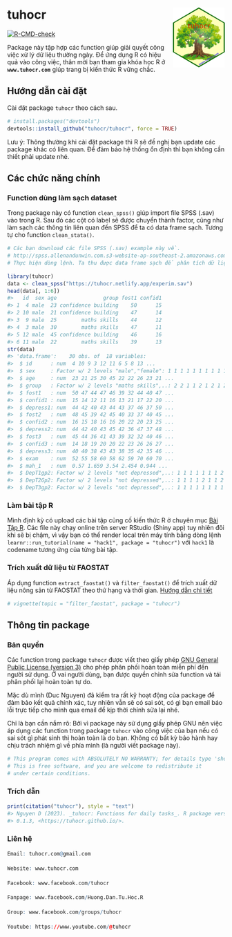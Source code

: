 
<!-- README.md is generated from README.Rmd. Please edit that file -->

# tuhocr <img src="man/figures/logo.png" align="right" alt="" width="120" />

<!-- badges: start -->

[![R-CMD-check](https://github.com/tuhocr/tuhocr/actions/workflows/R-CMD-check.yaml/badge.svg)](https://github.com/tuhocr/tuhocr/actions/workflows/R-CMD-check.yaml)
<!-- badges: end -->

Package này tập hợp các function giúp giải quyết công việc xử lý dữ liệu
thường ngày. Để ứng dụng R có hiệu quả vào công việc, thân mời bạn tham
gia khóa học R ở **`www.tuhocr.com`** giúp trang bị kiến thức R vững
chắc.

## Hướng dẫn cài đặt

Cài đặt package `tuhocr` theo cách sau.

``` r
# install.packages("devtools")
devtools::install_github("tuhocr/tuhocr", force = TRUE)
```

Lưu ý: Thông thường khi cài đặt package thì R sẽ đề nghị bạn update các
package khác có liên quan. Để đảm bảo hệ thống ổn định thì bạn không cần
thiết phải update nhé.

## Các chức năng chính

### Function dùng làm sạch dataset

Trong package này có function `clean_spss()` giúp import file SPSS
(.sav) vào trong R. Sau đó các cột có label sẽ được chuyển thành factor,
cũng như làm sạch các thông tin liên quan đến SPSS để ta có data frame
sạch. Tương tự cho function `clean_stata()`.

``` r
# Các bạn download các file SPSS (.sav) example này về.
# http://spss.allenandunwin.com.s3-website-ap-southeast-2.amazonaws.com/data-files.html
# Thực hiện dòng lệnh. Ta thu được data frame sạch để phân tích dữ liệu.
```

``` r
library(tuhocr)
data <- clean_spss("https://tuhocr.netlify.app/experim.sav")
head(data[, 1:6])
#>   id  sex age               group fost1 confid1
#> 1  4 male  23 confidence building    50      15
#> 2 10 male  21 confidence building    47      14
#> 3  9 male  25        maths skills    44      12
#> 4  3 male  30        maths skills    47      11
#> 5 12 male  45 confidence building    46      16
#> 6 11 male  22        maths skills    39      13
str(data)
#> 'data.frame':    30 obs. of  18 variables:
#>  $ id      : num  4 10 9 3 12 11 6 5 8 13 ...
#>  $ sex     : Factor w/ 2 levels "male","female": 1 1 1 1 1 1 1 1 1 1 ...
#>  $ age     : num  23 21 25 30 45 22 22 26 23 21 ...
#>  $ group   : Factor w/ 2 levels "maths skills",..: 2 2 1 1 2 1 2 1 2 1 ...
#>  $ fost1   : num  50 47 44 47 46 39 32 44 40 47 ...
#>  $ confid1 : num  15 14 12 11 16 13 21 17 22 20 ...
#>  $ depress1: num  44 42 40 43 44 43 37 46 37 50 ...
#>  $ fost2   : num  48 45 39 42 45 40 33 37 40 45 ...
#>  $ confid2 : num  16 15 18 16 16 20 22 20 23 25 ...
#>  $ depress2: num  44 42 40 43 45 42 36 47 37 48 ...
#>  $ fost3   : num  45 44 36 41 43 39 32 32 40 46 ...
#>  $ confid3 : num  14 18 19 20 20 22 23 26 26 27 ...
#>  $ depress3: num  40 40 38 43 43 38 35 42 35 46 ...
#>  $ exam    : num  52 55 58 60 58 62 59 70 60 70 ...
#>  $ mah_1   : num  0.57 1.659 3.54 2.454 0.944 ...
#>  $ DepT1gp2: Factor w/ 2 levels "not depressed",..: 1 1 1 1 1 1 1 2 1 2 ...
#>  $ DepT2Gp2: Factor w/ 2 levels "not depressed",..: 1 1 1 1 2 1 1 2 1 2 ...
#>  $ DepT3gp2: Factor w/ 2 levels "not depressed",..: 1 1 1 1 1 1 1 1 1 2 ...
```

### Làm bài tập R

Mình định kỳ có upload các bài tập củng cố kiến thức R ở chuyên mục [Bài
Tập R](https://www.tuhocr.com/r-courses/code-base-for-r). Các file này
chạy online trên server RStudio (Shiny app) tuy nhiên đôi khi sẽ bị
chậm, vì vậy bạn có thể render local trên máy tính bằng dòng lệnh
`learnr::run_tutorial(name = "hack1", package = "tuhocr")` với `hack1`
là codename tương ứng của từng bài tập.

### Trích xuất dữ liệu từ FAOSTAT

Áp dụng function `extract_faostat()` và `filter_faostat()` để trích xuất
dữ liệu nông sản từ FAOSTAT theo thứ hạng và thời gian. [Hướng dẫn chi
tiết](https://tuhocr.github.io/articles/filter_faostat.html)

``` r
# vignette(topic = "filter_faostat", package = "tuhocr")
```

## Thông tin package

### Bản quyền

Các function trong package `tuhocr` được viết theo giấy phép [GNU
General Public License (version
3)](https://tuhocr.github.io/LICENSE.html) cho phép phân phối hoàn toàn
miễn phí đến người sử dụng. Ở vai người dùng, bạn được quyền chỉnh sửa
function và tái phân phối lại hoàn toàn tự do.

Mặc dù mình (Duc Nguyen) đã kiểm tra rất kỹ hoạt động của package để đảm
bảo kết quả chính xác, tuy nhiên vẫn sẽ có sai sót, có gì bạn email báo
lỗi trực tiếp cho mình qua email để kịp thời chỉnh sửa lại nhé.

Chỉ là bạn cần nắm rõ: Bởi vì package này sử dụng giấy phép GNU nên việc
áp dụng các function trong package `tuhocr` vào công việc của bạn nếu có
sai sót gì phát sinh thì hoàn toàn là do bạn. Không có bất kỳ bảo hành
hay chịu trách nhiệm gì về phía mình (là người viết package này).

``` r
# This program comes with ABSOLUTELY NO WARRANTY; for details type 'show w'.
# This is free software, and you are welcome to redistribute it
# under certain conditions.
```

### Trích dẫn

``` r
print(citation("tuhocr"), style = "text")
#> Nguyen D (2023). _tuhocr: Functions for daily tasks_. R package version
#> 0.1.3, <https://tuhocr.github.io/>.
```

### Liên hệ

``` r
Email: tuhocr.com@gmail.com

Website: www.tuhocr.com

Facebook: www.facebook.com/tuhocr

Fanpage: www.facebook.com/Huong.Dan.Tu.Hoc.R

Group: www.facebook.com/groups/tuhocr

Youtube: https://www.youtube.com/@tuhocr
```
